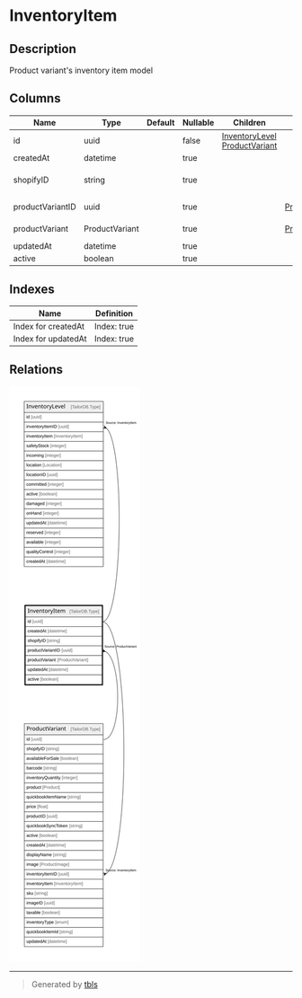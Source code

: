 # InventoryItem

## Description

Product variant's inventory item model

## Columns

| Name | Type | Default | Nullable | Children | Parents | Comment |
| ---- | ---- | ------- | -------- | -------- | ------- | ------- |
| id | uuid |  | false | [InventoryLevel](InventoryLevel.md) [ProductVariant](ProductVariant.md) |  |  |
| createdAt | datetime |  | true |  |  | createdAt |
| shopifyID | string |  | true |  |  | Shopify product ID |
| productVariantID | uuid |  | true |  | [ProductVariant](ProductVariant.md) | Product variant ID |
| productVariant | ProductVariant |  | true |  | [ProductVariant](ProductVariant.md) | Product variant |
| updatedAt | datetime |  | true |  |  | updatedAt |
| active | boolean |  | true |  |  | active |

## Indexes

| Name | Definition |
| ---- | ---------- |
| Index for createdAt | Index: true |
| Index for updatedAt | Index: true |

## Relations

![er](InventoryItem.svg)

---

> Generated by [tbls](https://github.com/k1LoW/tbls)
